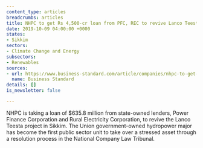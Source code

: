 ```yaml
---
content_type: articles
breadcrumbs: articles
title: NHPC to get Rs 4,500-cr loan from PFC, REC to revive Lanco Teesta project
date: 2019-10-09 04:00:00 +0000
states:
- Sikkim
sectors:
- Climate Change and Energy
subsectors:
- Renewables
sources:
- url: https://www.business-standard.com/article/companies/nhpc-to-get-rs-4-500-cr-loan-from-pfc-rec-to-revive-lanco-teesta-project-119100401353_1.html
  name: Business Standard
details: []
is_newsletter: false

---
```

NHPC is taking a loan of $635.8 million from state-owned lenders, Power Finance Corporation and Rural Electricity Corporation, to revive the Lanco Teesta project in Sikkim. The Union government-owned hydropower major has become the first public sector unit to take over a stressed asset through a resolution process in the National Company Law Tribunal.
